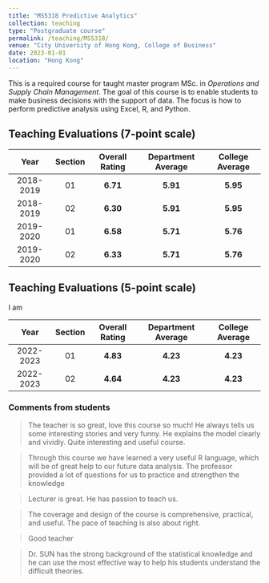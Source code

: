 ```yaml
---
title: "MS5318 Predictive Analytics"
collection: teaching
type: "Postgraduate course"
permalink: /teaching/MS5318/
venue: "City University of Hong Kong, College of Business"
date: 2023-01-01
location: "Hong Kong"
---
```


This is a required course for taught master program MSc. in _Operations and Supply Chain Management_. The goal of this course is to enable students to make business decisions with the support of data. The focus is how to perform predictive analysis using Excel, R, and Python.

## Teaching Evaluations (7-point scale)


Year | Section | Overall Rating | Department Average | College Average
:---: | :---: | :---: | :---: | :---:
2018-2019 | 01 | **6.71** | **5.91** | **5.95**
2018-2019 | 02 | **6.30** | **5.91** | **5.95**
2019-2020 | 01 | **6.58** | **5.71** | **5.76**
2019-2020 | 02 | **6.33** | **5.71** | **5.76**


## Teaching Evaluations (5-point scale)
I am 

Year | Section | Overall Rating | Department Average | College Average
:---: | :---: | :---: | :---: | :---:
2022-2023 | 01 | **4.83** | **4.23** | **4.23**
2022-2023 | 02 | **4.64** | **4.23** | **4.23**


### Comments from students
> The teacher is so great, love this course so much! He always tells us some interesting stories and very funny. He explains the model clearly and vividly. Quite interesting and useful course.

> Through this course we have learned a very useful R language, which will be of great help to our future data analysis. The professor provided a lot of questions for us to practice and strengthen the knowledge

> Lecturer is great. He has passion to teach us.

> The coverage and design of the course is comprehensive, practical, and useful. The pace of teaching is also about
right.

> Good teacher

> Dr. SUN has the strong background of the statistical knowledge and he can use the most effective way to help his students understand the difficult theories. 
